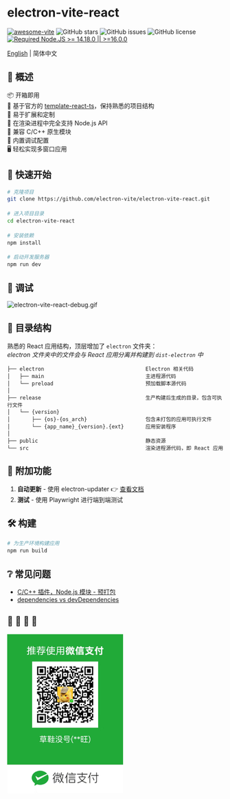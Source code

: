 # electron-vite-react

[![awesome-vite](https://awesome.re/mentioned-badge.svg)](https://github.com/vitejs/awesome-vite)
![GitHub stars](https://img.shields.io/github/stars/caoxiemeihao/vite-react-electron?color=fa6470)
![GitHub issues](https://img.shields.io/github/issues/caoxiemeihao/vite-react-electron?color=d8b22d)
![GitHub license](https://img.shields.io/github/license/caoxiemeihao/vite-react-electron)
[![Required Node.JS >= 14.18.0 || >=16.0.0](https://img.shields.io/static/v1?label=node&message=14.18.0%20||%20%3E=16.0.0&logo=node.js&color=3f893e)](https://nodejs.org/about/releases)

[English](README.md) | 简体中文

## 👀 概述

📦 开箱即用  
🎯 基于官方的 [template-react-ts](https://github.com/vitejs/vite/tree/main/packages/create-vite/template-react-ts)，保持熟悉的项目结构  
🌱 易于扩展和定制  
💪 在渲染进程中完全支持 Node.js API  
🔩 兼容 C/C++ 原生模块  
🐞 内置调试配置  
🖥 轻松实现多窗口应用  

## 🛫 快速开始

```sh
# 克隆项目
git clone https://github.com/electron-vite/electron-vite-react.git

# 进入项目目录
cd electron-vite-react

# 安装依赖
npm install

# 启动开发服务器
npm run dev
```

## 🐞 调试

![electron-vite-react-debug.gif](/electron-vite-react-debug.gif)

## 📂 目录结构

熟悉的 React 应用结构，顶层增加了 `electron` 文件夹：  
*electron 文件夹中的文件会与 React 应用分离并构建到 `dist-electron` 中*  

```tree
├── electron                                 Electron 相关代码
│   ├── main                                 主进程源代码
│   └── preload                              预加载脚本源代码
│
├── release                                  生产构建后生成的目录，包含可执行文件
│   └── {version}
│       ├── {os}-{os_arch}                   包含未打包的应用可执行文件
│       └── {app_name}_{version}.{ext}       应用安装程序
│
├── public                                   静态资源
└── src                                      渲染进程源代码，即 React 应用
```

## 🔧 附加功能

1. **自动更新** - 使用 electron-updater 👉 [查看文档](src/components/update/README.zh-CN.md)
2. **测试** - 使用 Playwright 进行端到端测试

## 🛠️ 构建

```sh
# 为生产环境构建应用
npm run build
```

## ❔ 常见问题

- [C/C++ 插件，Node.js 模块 - 预打包](https://github.com/electron-vite/vite-plugin-electron-renderer#dependency-pre-bundling)
- [dependencies vs devDependencies](https://github.com/electron-vite/vite-plugin-electron-renderer#dependencies-vs-devdependencies)

## 🍵 🍰 🍣 🍟

<img width="270" src="https://github.com/caoxiemeihao/blog/blob/main/assets/$qrcode/$.png?raw=true">
